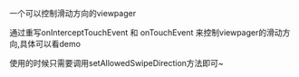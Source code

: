 
一个可以控制滑动方向的viewpager

通过重写onInterceptTouchEvent 和 onTouchEvent 来控制viewpager的滑动方向,具体可以看demo

使用的时候只需要调用setAllowedSwipeDirection方法即可~
